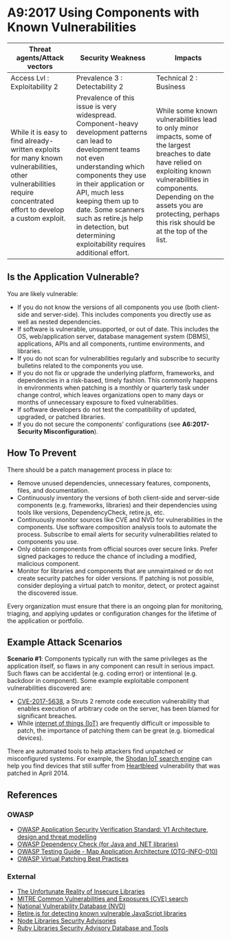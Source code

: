# A9:2017 Using Components with Known Vulnerabilities

| Threat agents/Attack vectors | Security Weakness           | Impacts               |
| -- | -- | -- |
| Access Lvl : Exploitability 2 | Prevalence 3 : Detectability 2 | Technical 2 : Business |
| While it is easy to find already-written exploits for many known vulnerabilities, other vulnerabilities require concentrated effort to develop a custom exploit. | Prevalence of this issue is very widespread. Component-heavy development patterns can lead to development teams not even understanding which components they use in their application or API, much less keeping them up to date. Some scanners such as retire.js help in detection, but determining exploitability requires additional effort. | While some known vulnerabilities lead to only minor impacts, some of the largest breaches to date have relied on exploiting known vulnerabilities in components. Depending on the assets you are protecting, perhaps this risk should be at the top of the list. |

## Is the Application Vulnerable?

You are likely vulnerable:

* If you do not know the versions of all components you use (both client-side and server-side). This includes components you directly use as well as nested dependencies.
* If software is vulnerable, unsupported, or out of date. This includes the OS, web/application server, database management system (DBMS), applications, APIs and all components, runtime environments, and libraries.
* If you do not scan for vulnerabilities regularly and subscribe to security bulletins related to the components you use.
* If you do not fix or upgrade the underlying platform, frameworks, and dependencies in a risk-based, timely fashion. This commonly happens in environments when patching is a monthly or quarterly task under change control, which leaves organizations open to many days or months of unnecessary exposure to fixed vulnerabilities.
* If software developers do not test the compatibility of updated, upgraded, or patched libraries.
* If you do not secure the components' configurations (see **A6:2017-Security Misconfiguration**).

## How To Prevent

There should be a patch management process in place to:

* Remove unused dependencies, unnecessary features, components, files, and documentation.
* Continuously inventory the versions of both client-side and server-side components (e.g. frameworks, libraries) and their dependencies using tools like versions, DependencyCheck, retire.js, etc. 
* Continuously monitor sources like CVE and NVD for vulnerabilities in the components. Use software composition analysis tools to automate the process. Subscribe to email alerts for security vulnerabilities related to components you use.
* Only obtain components from official sources over secure links. Prefer signed packages to reduce the chance of including a modified, malicious component.
* Monitor for libraries and components that are unmaintained or do not create security patches for older versions. If patching is not possible, consider deploying a virtual patch to monitor, detect, or protect against the discovered issue.

Every organization must ensure that there is an ongoing plan for monitoring, triaging, and applying updates or configuration changes for the lifetime of the application or portfolio.

## Example Attack Scenarios

**Scenario #1**: Components typically run with the same privileges as the application itself, so flaws in any component can result in serious impact. Such flaws can be accidental (e.g. coding error) or intentional (e.g. backdoor in component). Some example exploitable component vulnerabilities discovered are:

* [CVE-2017-5638](https://cve.mitre.org/cgi-bin/cvename.cgi?name=CVE-2017-5638), a Struts 2 remote code execution vulnerability that enables execution of arbitrary code on the server, has been blamed for significant breaches.
* While [internet of things (IoT)](https://en.wikipedia.org/wiki/Internet_of_things) are frequently difficult or impossible to patch, the importance of patching them can be great (e.g. biomedical devices).

There are automated tools to help attackers find unpatched or misconfigured systems. For example, the [Shodan IoT search engine](https://www.shodan.io/report/89bnfUyJ) can help you find devices that still suffer from [Heartbleed](https://en.wikipedia.org/wiki/Heartbleed) vulnerability that was patched in April 2014.

## References

### OWASP

* [OWASP Application Security Verification Standard: V1 Architecture, design and threat modelling](https://www.owasp.org/index.php/OWASP_Proactive_Controls#8:_Implement_Logging_and_Intrusion_Detection)
* [OWASP Dependency Check (for Java and .NET libraries)](https://www.owasp.org/index.php/OWASP_Dependency_Check)
* [OWASP Testing Guide - Map Application Architecture (OTG-INFO-010)](https://www.owasp.org/index.php/Map_Application_Architecture_(OTG-INFO-010))
* [OWASP Virtual Patching Best Practices](https://www.owasp.org/index.php/Virtual_Patching_Best_Practices)

### External

* [The Unfortunate Reality of Insecure Libraries](https://www.aspectsecurity.com/research-presentations/the-unfortunate-reality-of-insecure-libraries)
* [MITRE Common Vulnerabilities and Exposures (CVE) search](https://www.cvedetails.com/version-search.php)
* [National Vulnerability Database (NVD)](https://nvd.nist.gov/)
* [Retire.js for detecting known vulnerable JavaScript libraries](https://github.com/retirejs/retire.js/)
* [Node Libraries Security Advisories](https://nodesecurity.io/advisories)
* [Ruby Libraries Security Advisory Database and Tools](https://rubysec.com/)

